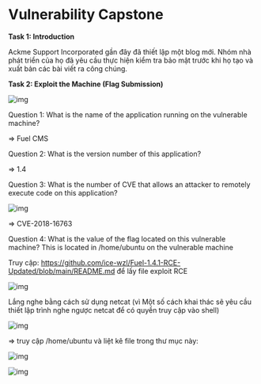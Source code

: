 # Vulnerability Capstone

**Task 1: Introduction**

Ackme Support Incorporated gần đây đã thiết lập một blog mới. Nhóm nhà phát triển của họ đã yêu cầu thực hiện kiểm tra bảo mật trước khi họ tạo và xuất bản các bài viết ra công chúng.

**Task 2: Exploit the Machine (Flag Submission)**

![img](26)

Question 1: What is the name of the application running on the vulnerable machine?

=> Fuel CMS

Question 2: What is the version number of this application?

=> 1.4

Question 3: What is the number of CVE that allows an attacker to remotely execute code on this application?

![img](27)

=> CVE-2018-16763

Question 4: What is the value of the flag located on this vulnerable machine? This is located in /home/ubuntu on the vulnerable machine

Truy cập: https://github.com/ice-wzl/Fuel-1.4.1-RCE-Updated/blob/main/README.md để lấy file exploit RCE

![img](28)

Lắng nghe bằng cách sử dụng netcat (vì Một số cách khai thác sẽ yêu cầu thiết lập trình nghe ngược netcat để có quyền truy cập vào shell)

![img](29)

=> truy cập /home/ubuntu và liệt kê file trong thư mục này:

![img](30)

![img](31)




